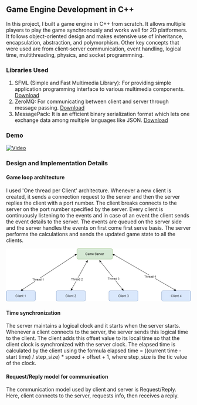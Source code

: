 ## Game Engine Development in C++

In this project, I built a game engine in C++ from scratch. It allows multiple players to play the game synchronously and works well for 2D platformers. It follows object-oriented design and makes extensive use of inheritance, encapsulation, abstraction, and polymorphism. Other key concepts that were used are from client-server communication, event handling, logical time, multithreading, physics, and socket programmning.

### Libraries Used
1. SFML (Simple and Fast Multimedia Library): For providing simple application programming interface to various multimedia components. [Download](https://www.sfml-dev.org/download.php)
2. ZeroMQ: For communicating between client and server through message passing. [Download](https://github.com/zeromq/cppzmq)
3. MessagePack: It is an efficient binary serialization format which lets one exchange data among multiple languages like JSON. [Download](https://github.com/msgpack/msgpack-c/tree/cpp_master)

### Demo
[![Video](http://i3.ytimg.com/vi/kHGyrkUsC4k/maxresdefault.jpg)](https://www.youtube.com/watch?v=kHGyrkUsC4k)

### Design and Implementation Details

#### Game loop architecture
I used 'One thread per Client' architecture. Whenever a new client is created, it sends a connection request to the server and then the server replies the client with a port number. The client breaks connects to the server on the port number specified by the server. Every client is continuously listening to the events and in case of an event the client sends the event details to the server. The events are queued on the server side and the server handles the events on first come first serve basis. The server performs the calculations and sends the updated game state to all the clients.

![Image](game-loop-architecture.png)

#### Time synchronization
The server maintains a logical clock and it starts when the server starts. Whenever a client connects to the server, the server sends this logical time to the client. The client adds this offset value to its local time so that the client clock is synchronized with the server clock. The elapsed time is calculated by the client using the formula elapsed time = ((current time - start time) / step_size) * speed + offset + 1, where step_size is the tic value of the clock.


#### Request/Reply model for communication
The communication model used by client and server is Request/Reply. Here, client connects to the server, requests info, then receives a reply.

